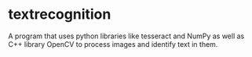 # textrecognition
A program that uses python libraries like tesseract and NumPy as well as C++ library OpenCV to process images and identify text in them.
